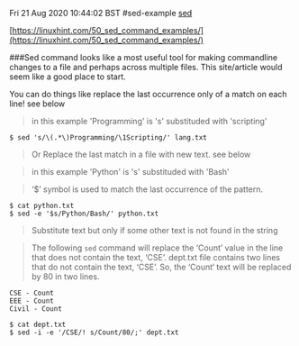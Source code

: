 Fri 21 Aug 2020 10:44:02 BST
#sed-example
[sed](/home/pi/Documents/index.md)
 
[https://linuxhint.com/50_sed_command_examples/](https://linuxhint.com/50_sed_command_examples/)

###Sed command looks like a most useful tool for making commandline changes to a file and perhaps across multiple files. This site/article would seem like a good place to start.

You can do things like replace the last occurrence only of a match on each line! see below



> in this example 'Programming' is 's' substituded with 'scripting'

    $ sed 's/\(.*\)Programming/\1Scripting/' lang.txt 



> Or Replace the last match in a file with new text. see below



> in this example 'Python' is 's' substituded with 'Bash'



> ‘$’ symbol is used to match the last occurrence of the pattern.
	

    $ cat python.txt
	$ sed -e '$s/Python/Bash/' python.txt 



> Substitute text but only if some other text is not found in the string



> The following `sed` command will replace the ‘Count’ value in the line that does not contain the text, ‘CSE’. dept.txt file contains two lines that do not contain the text, ‘CSE’. So, the ‘Count‘ text will be replaced by 80 in two lines.



	CSE - Count
	EEE - Count
	Civil - Count

	$ cat dept.txt
	$ sed -i -e '/CSE/! s/Count/80/;' dept.txt 



